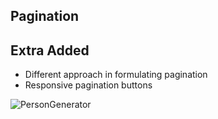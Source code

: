 ## Pagination

## Extra Added

- Different approach in formulating pagination
- Responsive pagination buttons

![PersonGenerator](https://user-images.githubusercontent.com/72968539/147586326-7386a2e5-9d01-48ab-be30-212da27605ab.gif)
